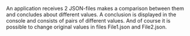 
An application receives 2 JSON-files makes a comparison between them and concludes about different values. A conclusion is displayed in the console and consists of pairs of different values. And of course it is possible to change original values in files File1.json and File2.json.
